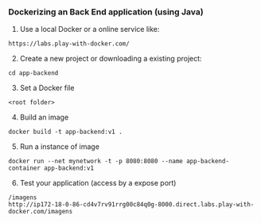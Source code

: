### Dockerizing an Back End application (using Java)

1. Use a local Docker or a online service like:
```
https://labs.play-with-docker.com/
```

2. Create a new project or downloading a existing project:
```
cd app-backend
```

3. Set a Docker file
```
<root folder>
```

4. Build an image
```
docker build -t app-backend:v1 .
``` 

5. Run a instance of image
```
docker run --net mynetwork -t -p 8080:8080 --name app-backend-container app-backend:v1
```

6. Test your application (access by a expose port)
```
/imagens
http://ip172-18-0-86-cd4v7rv91rrg00c84q0g-8000.direct.labs.play-with-docker.com/imagens
```
